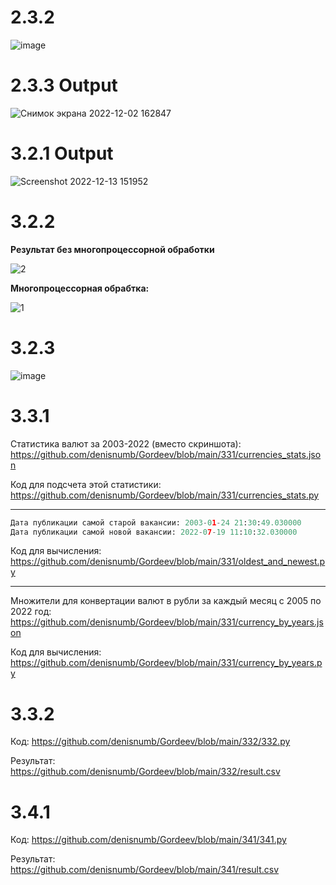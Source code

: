 # 2.3.2 

![image](https://user-images.githubusercontent.com/61795655/209078681-ccded20e-9a27-439a-b34e-20843c07d6e5.png)

# 2.3.3 Output

![Снимок экрана 2022-12-02 162847](https://user-images.githubusercontent.com/61795655/205283210-125f5636-3eb1-40c7-8f40-238da1572c6d.png)

# 3.2.1 Output

![Screenshot 2022-12-13 151952](https://user-images.githubusercontent.com/61795655/207291812-852357f8-67ad-4270-adce-44161c0a7b68.png)

# 3.2.2

**Результат без многопроцессорной обработки**

![2](https://user-images.githubusercontent.com/61795655/208450026-32338cbb-c32b-461b-bbe3-6bcaf451af77.png)

**Многопроцессорная обрабтка:**

![1](https://user-images.githubusercontent.com/61795655/208450125-ae3aeb1e-dcc0-43fd-9c99-94b5051c24e6.png)

# 3.2.3

![image](https://user-images.githubusercontent.com/61795655/208451367-1c051e54-f718-4314-869c-953db29350a7.png)

# 3.3.1

Статистика валют за 2003-2022 (вместо скриншота): https://github.com/denisnumb/Gordeev/blob/main/331/currencies_stats.json

Код для подсчета этой статистики: https://github.com/denisnumb/Gordeev/blob/main/331/currencies_stats.py

---

```py
Дата публикации самой старой вакансии: 2003-01-24 21:30:49.030000
Дата публикации самой новой вакансии: 2022-07-19 11:10:32.030000 
```

Код для вычисления: https://github.com/denisnumb/Gordeev/blob/main/331/oldest_and_newest.py

---

Множители для конвертации валют в рубли за каждый месяц с 2005 по 2022 год: https://github.com/denisnumb/Gordeev/blob/main/331/currency_by_years.json

Код для вычисления: https://github.com/denisnumb/Gordeev/blob/main/331/currency_by_years.py

# 3.3.2

Код: https://github.com/denisnumb/Gordeev/blob/main/332/332.py

Результат: https://github.com/denisnumb/Gordeev/blob/main/332/result.csv

# 3.4.1

Код: https://github.com/denisnumb/Gordeev/blob/main/341/341.py

Результат: https://github.com/denisnumb/Gordeev/blob/main/341/result.csv
